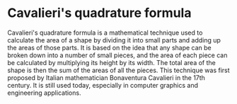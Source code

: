# Cavalieri's quadrature formula

Cavalieri's quadrature formula is a mathematical technique used to calculate the area of a shape by dividing it into small parts and adding up the areas of those parts. It is based on the idea that any shape can be broken down into a number of small pieces, and the area of each piece can be calculated by multiplying its height by its width. The total area of the shape is then the sum of the areas of all the pieces. This technique was first proposed by Italian mathematician Bonaventura Cavalieri in the 17th century. It is still used today, especially in computer graphics and engineering applications.
